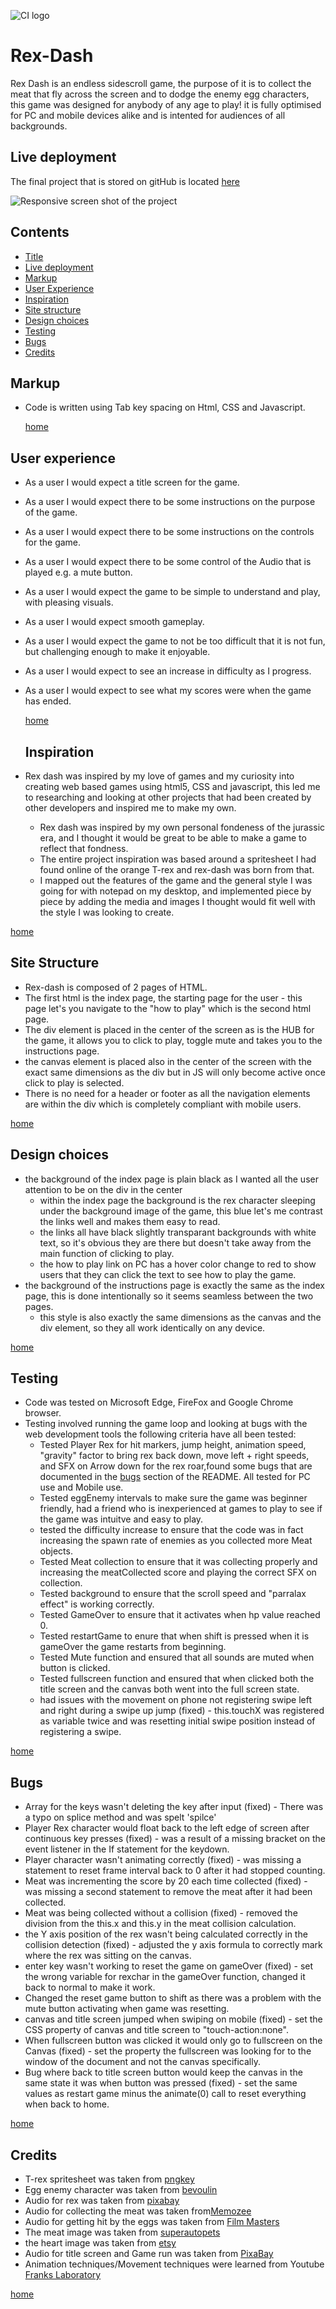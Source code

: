 ![CI logo](https://codeinstitute.s3.amazonaws.com/fullstack/ci_logo_small.png)

# Rex-Dash

Rex Dash is an endless sidescroll game, the purpose of it is to collect the meat that fly across the screen and to dodge the enemy egg characters,
this game was designed for anybody of any age to play! it is fully optimised for PC and mobile devices alike and is intented for audiences of all backgrounds.

## Live deployment

The final project that is stored on gitHub is located [here](https://liamedwards931.github.io/JavascriptProject/)

![Responsive screen shot of the project](assets/images/readmeimg/responsivescreen.png)

## Contents

- [Title](#rex-run)
- [Live deployment](#live-deployment)
- [Markup](#markup)
- [User Experience](#user-experience)
- [Inspiration](#inspiration)
- [Site structure](#site-structure)
- [Design choices](#design-choices)
- [Testing](#testing)
- [Bugs](#bugs)
- [Credits](#credits)

## Markup

- Code is written using Tab key spacing on Html, CSS and Javascript.
  
  [home](#rex-dash)

## User experience

- As a user I would expect a title screen for the game.
- As a user I would expect there to be some instructions on the purpose of the game.
- As a user I would expect there to be some instructions on the controls for the game.
- As a user I would expect there to be some control of the Audio that is played e.g. a mute button.
- As a user I would expect the game to be simple to understand and play, with pleasing visuals.
- As a user I would expect smooth gameplay.
- As a user I would expect the game to not be too difficult that it is not fun, but challenging enough to make it enjoyable.
- As a user I would expect to see an increase in difficulty as I progress.
- As a user I would expect to see what my scores were when the game has ended.
  
  [home](#rex-dash)

  ## Inspiration

- Rex dash was inspired by my love of games and my curiosity into creating web based games using html5, CSS and javascript, this led me to researching and looking at other projects that had been created by other developers and inspired me to make my own. 
    - Rex dash was inspired by my own personal fondeness of the jurassic era, and I thought it would be great to be able to make a game to reflect that fondness. 
    - The entire project inspiration was based around a spritesheet I had found online of the orange T-rex and rex-dash was born from that. 
    - I mapped out the features of the game and the general style I was going for with notepad on my desktop, and implemented piece by piece by adding the media and images I thought would fit well with the style I was looking to create. 

[home](#rex-dash)

## Site Structure

- Rex-dash is composed of 2 pages of HTML.
- The first html is the index page, the starting page for the user - this page let's you navigate to the "how to play" which is the second html page. 
- The div element is placed in the center of the screen as is the HUB for the game, it allows you to click to play, toggle mute and takes you to the instructions page.
- the canvas element is placed also in the center of the screen with the exact same dimensions as the div but in JS will only become active once click to play is selected.
- There is no need for a header or footer as all the navigation elements are within the div which is completely compliant with mobile users.

[home](#rex-dash)

## Design choices 

- the background of the index page is plain black as I wanted all the user attention to be on the div in the center
    - within the index page the background is the rex character sleeping under the background image of the game, this blue let's me contrast the links well and makes them easy to read. 
    - the links all have black slightly transparant backgrounds with white text, so it's obvious they are there but doesn't take away from the main function of clicking to play.
    - the how to play link on PC has a hover color change to red to show users that they can click the text to see how to play the game. 
- the background of the instructions page is exactly the same as the index page, this is done intentionally so it seems seamless between the two pages. 
    - this style is also exactly the same dimensions as the canvas and the div element, so they all work identically on any device.

[home](#rex-dash)

## Testing

- Code was tested on Microsoft Edge, FireFox and Google Chrome browser.
- Testing involved running the game loop and looking at bugs with the web development tools the following criteria have all been tested:
  - Tested Player Rex for hit markers, jump height, animation speed, "gravity" factor to bring rex back down, move left + right speeds, and SFX on Arrow down for the rex roar,found some bugs that are documented in the [bugs](#bugs) section of the README. All tested for PC use and Mobile use.
  - Tested eggEnemy intervals to make sure the game was beginner friendly, had a friend who is inexperienced at games to play to see if the game was intuitve and easy to play.
  - tested the difficulty increase to ensure that the code was in fact increasing the spawn rate of enemies as you collected more Meat objects.
  - Tested Meat collection to ensure that it was collecting properly and increasing the meatCollected score and playing the correct SFX on collection.
  - Tested background to ensure that the scroll speed and "parralax effect" is working correctly.
  - Tested GameOver to ensure that it activates when hp value reached 0.
  - Tested restartGame to enure that when shift is pressed when it is gameOver the game restarts from beginning.
  - Tested Mute function and ensured that all sounds are muted when button is clicked.
  - Tested fullscreen function and ensured that when clicked both the title screen and the canvas both went into the full screen state.
  - had issues with the movement on phone not registering swipe left and right during a swipe up jump (fixed) - this.touchX was registered as variable twice and was resetting initial swipe position instead of registering a swipe.

[home](#rex-dash)

## Bugs

- Array for the keys wasn't deleting the key after input (fixed) - There was a typo on splice method and was spelt 'spilce'
- Player Rex character would float back to the left edge of screen after continuous key presses (fixed) - was a result of a missing bracket on the event listener in the If statement for the keydown.
- Player character wasn't animating correctly (fixed) - was missing a statement to reset frame interval back to 0 after it had stopped counting.
- Meat was incrementing the score by 20 each time collected (fixed) - was missing a second statement to remove the meat after it had been collected.
- Meat was being collected without a collision (fixed) - removed the division from the this.x and this.y in the meat collision calculation.
- the Y axis position of the rex wasn't being calculated correctly in the collision detection (fixed) - adjusted the y axis formula to correctly mark where the rex was sitting on the canvas.
- enter key wasn't working to reset the game on gameOver (fixed) - set the wrong variable for rexchar in the gameOver function, changed it back to normal to make it work.
- Changed the reset game button to shift as there was a problem with the mute button activating when game was resetting.
- canvas and title screen jumped when swiping on mobile (fixed) - set the CSS property of canvas and title screen to "touch-action:none".
- When fullscreen button was clicked it would only go to fullscreen on the Canvas (fixed) - set the property the fullscreen was looking for to the window of the document and not the canvas specifically.
- Bug where back to title screen button would keep the canvas in the same state it was when button was pressed (fixed) - set the same values as restart game minus the animate(0) call to reset everything when back to home.

[home](#rex-dash)

## Credits

- T-rex spritesheet was taken from [pngkey](https://www.pngkey.com/download/u2e6o0o0o0w7w7a9_dinosaur-trex-dino-sprite-sheet/)
- Egg enemy character was taken from [bevoulin](https://bevouliin.com/category/game-asset/game-characters/page/3/)
- Audio for rex was taken from [pixabay](https://pixabay.com/sound-effects/search/t-rex/)
- Audio for collecting the meat was taken from[Memozee](http://animal.memozee.com/animal/SOUND/JurassicPark-Tyrannosaurus_rex-Roaring.wav)
- Audio for getting hit by the eggs was taken from [Film Masters](https://www.youtube.com/watch?v=b3NYvwd8vBI)
- The meat image was taken from [superautopets](https://superautopets.fandom.com/wiki/Meat_Bone)
- the heart image was taken from [etsy](https://etsy.com)
- Audio for title screen and Game run was taken from [PixaBay](https://pixabay.com/music/search/dinosaur/)
- Animation techniques/Movement techniques were learned from Youtube [Franks Laboratory](https://www.youtube.com/watch?v=GFO_txvwK_c)

[home](#rex-dash)
